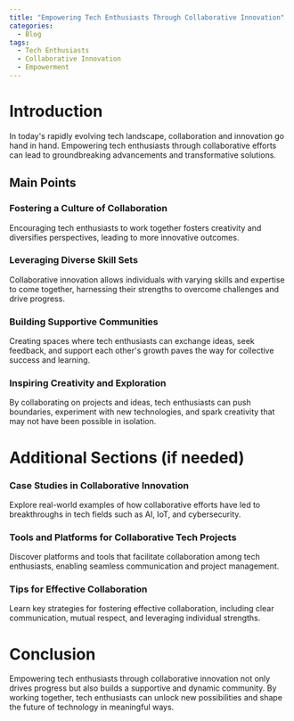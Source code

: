 ```yaml
---
title: "Empowering Tech Enthusiasts Through Collaborative Innovation"
categories:
  - Blog
tags:
  - Tech Enthusiasts
  - Collaborative Innovation
  - Empowerment
---
```


# Introduction
In today's rapidly evolving tech landscape, collaboration and innovation go hand in hand. Empowering tech enthusiasts through collaborative efforts can lead to groundbreaking advancements and transformative solutions.

## Main Points
### Fostering a Culture of Collaboration
Encouraging tech enthusiasts to work together fosters creativity and diversifies perspectives, leading to more innovative outcomes.

### Leveraging Diverse Skill Sets
Collaborative innovation allows individuals with varying skills and expertise to come together, harnessing their strengths to overcome challenges and drive progress.

### Building Supportive Communities
Creating spaces where tech enthusiasts can exchange ideas, seek feedback, and support each other's growth paves the way for collective success and learning.

### Inspiring Creativity and Exploration
By collaborating on projects and ideas, tech enthusiasts can push boundaries, experiment with new technologies, and spark creativity that may not have been possible in isolation.

# Additional Sections (if needed)
### Case Studies in Collaborative Innovation
Explore real-world examples of how collaborative efforts have led to breakthroughs in tech fields such as AI, IoT, and cybersecurity.

### Tools and Platforms for Collaborative Tech Projects
Discover platforms and tools that facilitate collaboration among tech enthusiasts, enabling seamless communication and project management.

### Tips for Effective Collaboration
Learn key strategies for fostering effective collaboration, including clear communication, mutual respect, and leveraging individual strengths.

# Conclusion
Empowering tech enthusiasts through collaborative innovation not only drives progress but also builds a supportive and dynamic community. By working together, tech enthusiasts can unlock new possibilities and shape the future of technology in meaningful ways.